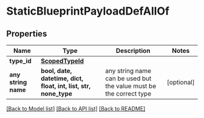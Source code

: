 # StaticBlueprintPayloadDefAllOf


## Properties
Name | Type | Description | Notes
------------ | ------------- | ------------- | -------------
**type_id** | [**ScopedTypeId**](ScopedTypeId.md) |  | 
**any string name** | **bool, date, datetime, dict, float, int, list, str, none_type** | any string name can be used but the value must be the correct type | [optional]

[[Back to Model list]](../README.md#documentation-for-models) [[Back to API list]](../README.md#documentation-for-api-endpoints) [[Back to README]](../README.md)


